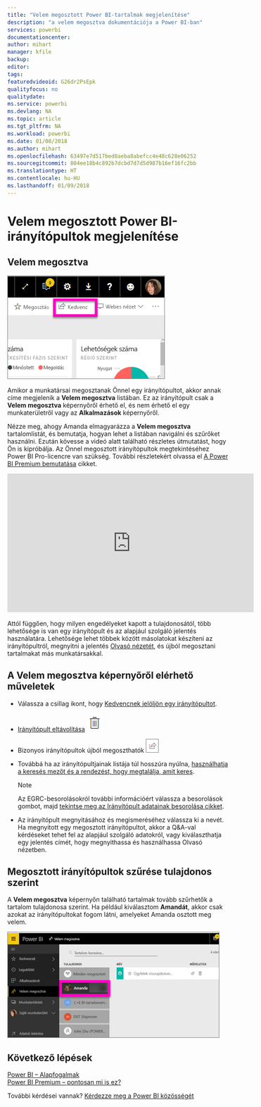 ```yaml
---
title: "Velem megosztott Power BI-tartalmak megjelenítése"
description: "a velem megosztva dokumentációja a Power BI-ban"
services: powerbi
documentationcenter: 
author: mihart
manager: kfile
backup: 
editor: 
tags: 
featuredvideoid: G26dr2PsEpk
qualityfocus: no
qualitydate: 
ms.service: powerbi
ms.devlang: NA
ms.topic: article
ms.tgt_pltfrm: NA
ms.workload: powerbi
ms.date: 01/08/2018
ms.author: mihart
ms.openlocfilehash: 63497e7d517bed8aeba8abefcc4e48c628e06252
ms.sourcegitcommit: 804ee18b4c892b7dcbd7d7d5d987b16ef16fc2bb
ms.translationtype: HT
ms.contentlocale: hu-HU
ms.lasthandoff: 01/09/2018
---
```

# <a name="display-the-power-bi-dashboards-that-have-been-shared-with-me"></a>Velem megosztott Power BI-irányítópultok megjelenítése
## <a name="shared-with-me"></a>Velem megosztva
![](media/service-shared-with-me/power-bi-share-dash.png)

Amikor a munkatársai megosztanak Önnel egy irányítópultot, akkor annak címe megjelenik a **Velem megosztva** listában. Ez az irányítópult csak a **Velem megosztva** képernyőről érhető el, és nem érhető el egy munkaterületről vagy az **Alkalmazások** képernyőről.

Nézze meg, ahogy Amanda elmagyarázza a **Velem megosztva** tartalomlistát, és bemutatja, hogyan lehet a listában navigálni és szűrőket használni. Ezután kövesse a videó alatt található részletes útmutatást, hogy Ön is kipróbálja. Az Önnel megosztott irányítópultok megtekintéséhez Power BI Pro-licencre van szükség. További részletekért olvassa el [A Power BI Premium bemutatása](service-premium.md) cikket.

<iframe width="560" height="315" src="https://www.youtube.com/embed/G26dr2PsEpk" frameborder="0" allowfullscreen></iframe>

Attól függően, hogy milyen engedélyeket kapott a tulajdonosától, több lehetősége is van egy irányítópult és az alapjául szolgáló jelentés használatára. Lehetősége lehet többek között másolatokat készíteni az irányítópultról, megnyitni a jelentés [Olvasó nézetét](service-reading-view-and-editing-view.md), és újból megosztani tartalmakat más munkatársakkal.

## <a name="actions-available-from-the-shared-with-me-screen"></a>A **Velem megosztva** képernyőről elérhető műveletek
* Válassza a csillag ikont, hogy [Kedvencnek jelöljön egy irányítópultot](service-dashboard-favorite.md).
* [Irányítópult eltávolítása](service-delete.md)  ![](media/service-shared-with-me/power-bi-delete-icon.png)
* Bizonyos irányítópultok újból megoszthatók  ![](media/service-shared-with-me/power-bi-share-icon-new.png)
* Továbbá ha az irányítópultjainak listája túl hosszúra nyúlna, [használhatja a keresés mezőt és a rendezést, hogy megtalálja, amit keres](service-navigation-search-filter-sort.md).
  
  > [!NOTE]
  > Az EGRC-besorolásokról további információért válassza a besorolások gombot, majd [tekintse meg az Irányítópult adatainak besorolása cikket](service-data-classification.md).
  > 
  > 
* Az irányítópult megnyitásához és megismeréséhez válassza ki a nevét. Ha megnyitott egy megosztott irányítópultot, akkor a Q&A-val kérdéseket tehet fel az alapjául szolgáló adatokról, vagy kiválaszthatja egy jelentés címét, hogy megnyithassa és használhassa Olvasó nézetben.

## <a name="filter-shared-dashboards-by-owner"></a>Megosztott irányítópultok szűrése tulajdonos szerint
A **Velem megosztva** képernyőn található tartalmak tovább szűrhetők a tartalom tulajdonosa szerint. Ha például kiválasztom **Amandát**, akkor csak azokat az irányítópultokat fogom látni, amelyeket Amanda osztott meg velem.

![](media/service-shared-with-me/power-bi-owner.png)

## <a name="next-steps"></a>Következő lépések
[Power BI – Alapfogalmak](service-basic-concepts.md)  
[Power BI Premium – pontosan mi is ez?](service-premium.md)  

További kérdései vannak? [Kérdezze meg a Power BI közösségét](http://community.powerbi.com/)

